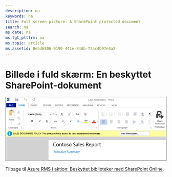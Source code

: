 ```yaml
---
description: na
keywords: na
title: Full screen picture: A SharePoint protected document
search: na
ms.date: na
ms.tgt_pltfrm: na
ms.topic: article
ms.assetid: 0ebd6806-0190-441e-84db-72ac4b97e4a2
---
```

# Billede i fuld sk&#230;rm: En beskyttet SharePoint-dokument
![](../Image/AzRMS_StoryboardSPO_3.png)

Tilbage til [Azure RMS i aktion: Beskyttet biblioteker med SharePoint Online](http://technet.microsoft.com/library/jj585026.aspx).

